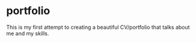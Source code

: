 # portfolio
This is my first attempt to creating a beautiful CV/portfolio that talks about me and my skills.

